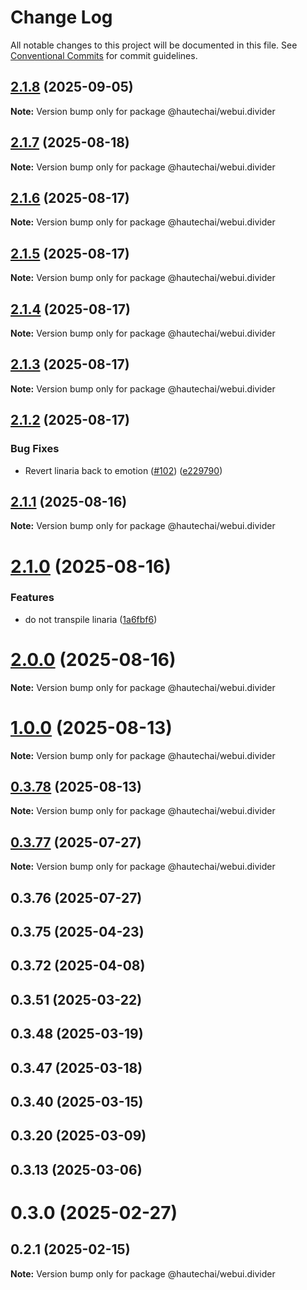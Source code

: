# Change Log

All notable changes to this project will be documented in this file.
See [Conventional Commits](https://conventionalcommits.org) for commit guidelines.

## [2.1.8](https://github.com/HautechAI/webui/compare/@hautechai/webui.divider@2.1.7...@hautechai/webui.divider@2.1.8) (2025-09-05)

**Note:** Version bump only for package @hautechai/webui.divider

## [2.1.7](https://github.com/HautechAI/webui/compare/@hautechai/webui.divider@2.1.6...@hautechai/webui.divider@2.1.7) (2025-08-18)

**Note:** Version bump only for package @hautechai/webui.divider

## [2.1.6](https://github.com/HautechAI/webui/compare/@hautechai/webui.divider@2.1.5...@hautechai/webui.divider@2.1.6) (2025-08-17)

**Note:** Version bump only for package @hautechai/webui.divider

## [2.1.5](https://github.com/HautechAI/webui/compare/@hautechai/webui.divider@2.1.4...@hautechai/webui.divider@2.1.5) (2025-08-17)

**Note:** Version bump only for package @hautechai/webui.divider

## [2.1.4](https://github.com/HautechAI/webui/compare/@hautechai/webui.divider@2.1.3...@hautechai/webui.divider@2.1.4) (2025-08-17)

**Note:** Version bump only for package @hautechai/webui.divider

## [2.1.3](https://github.com/HautechAI/webui/compare/@hautechai/webui.divider@2.1.2...@hautechai/webui.divider@2.1.3) (2025-08-17)

**Note:** Version bump only for package @hautechai/webui.divider

## [2.1.2](https://github.com/HautechAI/webui/compare/@hautechai/webui.divider@2.1.1...@hautechai/webui.divider@2.1.2) (2025-08-17)

### Bug Fixes

- Revert linaria back to emotion ([#102](https://github.com/HautechAI/webui/issues/102)) ([e229790](https://github.com/HautechAI/webui/commit/e229790dae8eba4b3037bbe41365e5a73ab7f6dc))

## [2.1.1](https://github.com/HautechAI/webui/compare/@hautechai/webui.divider@2.1.0...@hautechai/webui.divider@2.1.1) (2025-08-16)

**Note:** Version bump only for package @hautechai/webui.divider

# [2.1.0](https://github.com/HautechAI/webui/compare/@hautechai/webui.divider@1.0.0...@hautechai/webui.divider@2.1.0) (2025-08-16)

### Features

- do not transpile linaria ([1a6fbf6](https://github.com/HautechAI/webui/commit/1a6fbf6353a0e5028040006b5045170cf83f1ba0))

# [2.0.0](https://github.com/HautechAI/webui/compare/@hautechai/webui.divider@1.0.0...@hautechai/webui.divider@2.0.0) (2025-08-16)

**Note:** Version bump only for package @hautechai/webui.divider

# [1.0.0](https://github.com/HautechAI/webui/compare/@hautechai/webui.divider@0.3.78...@hautechai/webui.divider@1.0.0) (2025-08-13)

**Note:** Version bump only for package @hautechai/webui.divider

## [0.3.78](https://github.com/HautechAI/webui/compare/@hautechai/webui.divider@0.3.77...@hautechai/webui.divider@0.3.78) (2025-08-13)

**Note:** Version bump only for package @hautechai/webui.divider

## [0.3.77](https://github.com/HautechAI/webui/compare/@hautechai/webui.divider@0.3.76...@hautechai/webui.divider@0.3.77) (2025-07-27)

**Note:** Version bump only for package @hautechai/webui.divider

## 0.3.76 (2025-07-27)

## 0.3.75 (2025-04-23)

## 0.3.72 (2025-04-08)

## 0.3.51 (2025-03-22)

## 0.3.48 (2025-03-19)

## 0.3.47 (2025-03-18)

## 0.3.40 (2025-03-15)

## 0.3.20 (2025-03-09)

## 0.3.13 (2025-03-06)

# 0.3.0 (2025-02-27)

## 0.2.1 (2025-02-15)

**Note:** Version bump only for package @hautechai/webui.divider
